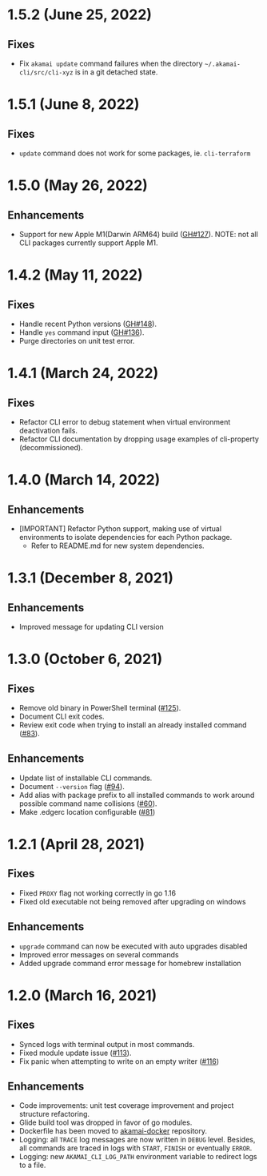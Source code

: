 # 1.5.2 (June 25, 2022)

## Fixes

* Fix `akamai update` command failures when the directory `~/.akamai-cli/src/cli-xyz` is in a git detached state.

# 1.5.1 (June 8, 2022)

## Fixes

* `update` command does not work for some packages, ie. `cli-terraform`

# 1.5.0 (May 26, 2022)

## Enhancements

* Support for new Apple M1(Darwin ARM64) build ([GH#127](https://github.com/akamai/cli/issues/127)). NOTE: not all CLI packages currently support Apple M1.

# 1.4.2 (May 11, 2022)

## Fixes

* Handle recent Python versions ([GH#148](https://github.com/akamai/cli/issues/148)).
* Handle `yes` command input ([GH#136](https://github.com/akamai/cli/issues/136)).
* Purge directories on unit test error.

# 1.4.1 (March 24, 2022)

## Fixes

* Refactor CLI error to debug statement when virtual environment deactivation fails.
* Refactor CLI documentation by dropping usage examples of cli-property (decommissioned).

# 1.4.0 (March 14, 2022)

## Enhancements

* [IMPORTANT] Refactor Python support, making use of virtual environments to isolate dependencies for each Python package.
  * Refer to README.md for new system dependencies.

# 1.3.1 (December 8, 2021)

## Enhancements

* Improved message for updating CLI version

# 1.3.0 (October 6, 2021)

## Fixes

* Remove old binary in PowerShell terminal ([#125](https://github.com/akamai/cli/issues/125)).
* Document CLI exit codes.
* Review exit code when trying to install an already installed command ([#83](https://github.com/akamai/cli/issues/83)).

## Enhancements
* Update list of installable CLI commands.
* Document `--version` flag ([#94](https://github.com/akamai/cli/issues/94)).
* Add alias with package prefix to all installed commands to work around possible command name collisions ([#60](https://github.com/akamai/cli/issues/60)).
* Make .edgerc location configurable ([#81](https://github.com/akamai/cli/issues/81))

# 1.2.1 (April 28, 2021)

## Fixes
* Fixed `PROXY` flag not working correctly in go 1.16
* Fixed old executable not being removed after upgrading on windows

## Enhancements
* `upgrade` command can now be executed with auto upgrades disabled
* Improved error messages on several commands
* Added upgrade command error message for homebrew installation 

# 1.2.0 (March 16, 2021)

## Fixes
* Synced logs with terminal output in most commands.
* Fixed module update issue ([#113](https://github.com/akamai/cli/issues/113)).
* Fix panic when attempting to write on an empty writer ([#116](https://github.com/akamai/cli/issues/116))

## Enhancements
* Code improvements: unit test coverage improvement and project structure refactoring.
* Glide build tool was dropped in favor of go modules.
* Dockerfile has been moved to [akamai-docker](https://github.com/akamai/akamai-docker/) repository.
* Logging: all `TRACE` log messages are now written in `DEBUG` level. Besides, all commands are traced in logs with `START`, `FINISH` or eventually `ERROR`.
* Logging: new `AKAMAI_CLI_LOG_PATH` environment variable to redirect logs to a file.
